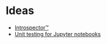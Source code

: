 # Ideas

* [Introspector™](introspector/README.md)
* [Unit testing for Jupyter notebooks](http://blog.snapdragon.cc/2016/01/02/unit-testing-for-jupyter-ipython-notebooks/)

